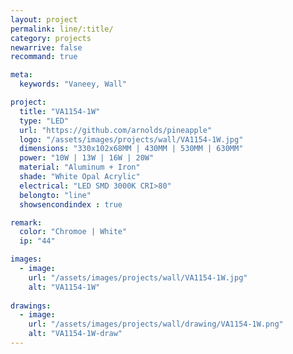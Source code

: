 ```yaml
---
layout: project
permalink: line/:title/
category: projects
newarrive: false
recommand: true

meta:
  keywords: "Vaneey, Wall"

project:
  title: "VA1154-1W"
  type: "LED"
  url: "https://github.com/arnolds/pineapple"
  logo: "/assets/images/projects/wall/VA1154-1W.jpg"
  dimensions: "330x102x68MM | 430MM | 530MM | 630MM"
  power: "10W | 13W | 16W | 20W"
  material: "Aluminum + Iron"
  shade: "White Opal Acrylic"
  electrical: "LED SMD 3000K CRI>80"
  belongto: "line"
  showsencondindex : true

remark:
  color: "Chromoe | White"
  ip: "44"

images:
  - image:
    url: "/assets/images/projects/wall/VA1154-1W.jpg"
    alt: "VA1154-1W"
    
drawings:
  - image:
    url: "/assets/images/projects/wall/drawing/VA1154-1W.png"
    alt: "VA1154-1W-draw"
---
```


